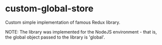 # custom-global-store
Custom simple implementation of famous Redux library.

NOTE: The library was implemented for the NodeJS environment - that is, the global object passed to the library is 'global'.

